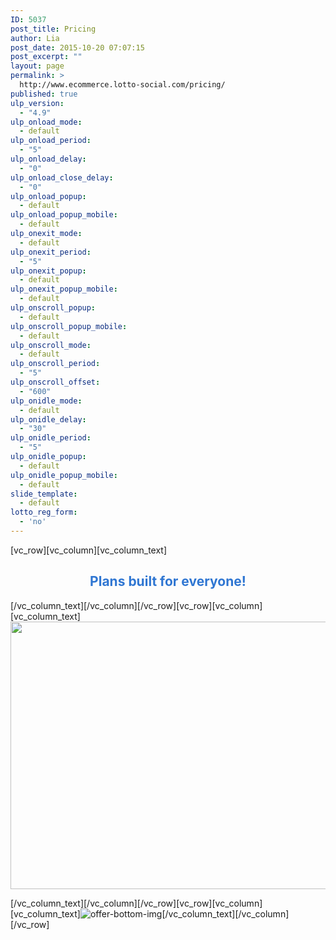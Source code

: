 ```yaml
---
ID: 5037
post_title: Pricing
author: Lia
post_date: 2015-10-20 07:07:15
post_excerpt: ""
layout: page
permalink: >
  http://www.ecommerce.lotto-social.com/pricing/
published: true
ulp_version:
  - "4.9"
ulp_onload_mode:
  - default
ulp_onload_period:
  - "5"
ulp_onload_delay:
  - "0"
ulp_onload_close_delay:
  - "0"
ulp_onload_popup:
  - default
ulp_onload_popup_mobile:
  - default
ulp_onexit_mode:
  - default
ulp_onexit_period:
  - "5"
ulp_onexit_popup:
  - default
ulp_onexit_popup_mobile:
  - default
ulp_onscroll_popup:
  - default
ulp_onscroll_popup_mobile:
  - default
ulp_onscroll_mode:
  - default
ulp_onscroll_period:
  - "5"
ulp_onscroll_offset:
  - "600"
ulp_onidle_mode:
  - default
ulp_onidle_delay:
  - "30"
ulp_onidle_period:
  - "5"
ulp_onidle_popup:
  - default
ulp_onidle_popup_mobile:
  - default
slide_template:
  - default
lotto_reg_form:
  - 'no'
---
```

[vc_row][vc_column][vc_column_text]
<h2 style="text-align: center; color: #2f76d2;">Plans built for everyone!</h2>
[/vc_column_text][/vc_column][/vc_row][vc_row][vc_column][vc_column_text]<img id="Image-Maps-Com-image-maps-2015-10-20-044238" class="aligncenter" src="http://www.ecommerce.lotto-social.com/wp-content/uploads/offer-img.png" alt="" usemap="#image-maps-2015-10-20-044238" width="971" height="428" border="0" />

<map id="ImageMapsCom-image-maps-2015-10-20-044238" name="image-maps-2015-10-20-044238"> <area style="outline: none;" title="" alt="" coords="30,235,194,288" shape="rect" href="/offer" target="_self" /> <area style="outline: none;" title="" alt="" coords="272,349,444,402" shape="rect" href="/offer" target="_self" /> <area style="outline: none;" title="" alt="" coords="526,355,688,408" shape="rect" href="/offer" target="_self" /> <area style="outline: none;" title="" alt="" coords="769,348,931,401" shape="rect" href="/offer" target="_self" /> </map>

[/vc_column_text][/vc_column][/vc_row][vc_row][vc_column][vc_column_text]<img class="aligncenter size-full wp-image-5064" src="http://www.ecommerce.lotto-social.com/wp-content/uploads/offer-bottom-img.png" alt="offer-bottom-img" />[/vc_column_text][/vc_column][/vc_row]